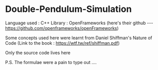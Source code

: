 # Double-Pendulum-Simulation
Language used : C++
Library : OpenFrameworks (here's their github --- https://github.com/openframeworks/openFrameworks)

Some concepts used here were learnt from Daniel Shiffman's Nature of Code (Link to the book : https://wtf.tw/ref/shiffman.pdf)

Only the source code lives here













P.S.  The formulae were a pain to type out ....
